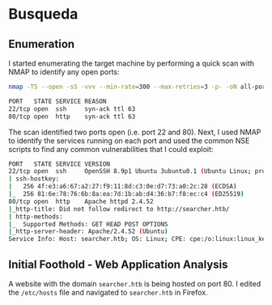 # Busqueda


## Enumeration

I started enumerating the target machine by performing a quick scan with NMAP to identify any open ports:

```bash
nmap -T5 --open -sS -vvv --min-rate=300 --max-retries=3 -p- -oN all-ports-nmap-report 10.10.11.208

PORT   STATE SERVICE REASON
22/tcp open  ssh     syn-ack ttl 63
80/tcp open  http    syn-ack ttl 63
```

The scan identified two ports open (i.e. port 22 and 80). Next, I used NMAP to identify the services running on each port and used the common NSE scripts to find any common vulnerabilities that I could exploit:

```bash
PORT   STATE SERVICE VERSION
22/tcp open  ssh     OpenSSH 8.9p1 Ubuntu 3ubuntu0.1 (Ubuntu Linux; protocol 2.0)
| ssh-hostkey: 
|   256 4f:e3:a6:67:a2:27:f9:11:8d:c3:0e:d7:73:a0:2c:28 (ECDSA)
|_  256 81:6e:78:76:6b:8a:ea:7d:1b:ab:d4:36:b7:f8:ec:c4 (ED25519)
80/tcp open  http    Apache httpd 2.4.52
|_http-title: Did not follow redirect to http://searcher.htb/
| http-methods: 
|_  Supported Methods: GET HEAD POST OPTIONS
|_http-server-header: Apache/2.4.52 (Ubuntu)
Service Info: Host: searcher.htb; OS: Linux; CPE: cpe:/o:linux:linux_kernel
```

## Initial Foothold - Web Application Analysis

A website with the domain `searcher.htb` is being hosted on port 80. I edited the `/etc/hosts` file and navigated to `searcher.htb` in Firefox.





















